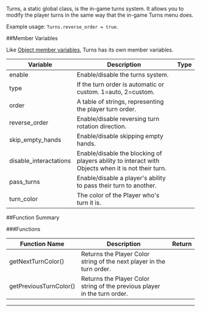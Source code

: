 Turns, a static global class, is the in-game turns system. It allows you to modify the player turns in the same way that the in-game Turns menu does.

Example usage: `Turns.reverse_order = true`.

##Member Variables

Like [Object member variables](../object/#member-variables), Turns has its own member variables.

Variable | Description | Type
-- | -- | :--
<a class="anchor" id="enable"></a>enable | Enable/disable the turns system.  | [<span class="tag boo"></span>](../types/)
<a class="anchor" id="type"></a>type | If the turn order is automatic or custom. 1=auto, 2=custom. | [<span class="tag int"></span>](../types/)
<a class="anchor" id="order"></a>order | A table of strings, representing the player turn order. | [<span class="tag tab"></span>](../types/)
<a class="anchor" id="reverse_order"></a>reverse_order | Enable/disable reversing turn rotation direction. | [<span class="tag boo"></span>](../types/)
<a class="anchor" id="skip_empty_hands"></a>skip_empty_hands | Enable/disable skipping empty hands. | [<span class="tag boo"></span>](../types/)
<a class="anchor" id="disable_interactations"></a>disable_interactations | Enable/disable the blocking of players ability to interact with Objects when it is not their turn. | [<span class="tag boo"></span>](../types/)
<a class="anchor" id="pass_turns"></a>pass_turns | Enable/disable a player's ability to pass their turn to another. | [<span class="tag boo"></span>](../types/)
<a class="anchor" id="turn_color"></a>turn_color | The color of the Player who's turn it is. | [<span class="tag str"></span>](../types/)


##Function Summary

###Functions

Function Name | Description | Return
-- | -- | --:
<a class="anchor" id="getnextturncolor"></a>getNextTurnColor() | Returns the Player Color string of the next player in the turn order. | [<span class="ret str"></span>](../types/)
<a class="anchor" id="getpreviousturncolor"></a>getPreviousTurnColor() | Returns the Player Color string of the previous player in the turn order. | [<span class="ret str"></span>](../types/)



---
